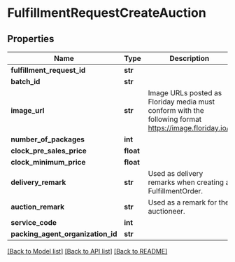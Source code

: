# FulfillmentRequestCreateAuction

## Properties
Name | Type | Description | Notes
------------ | ------------- | ------------- | -------------
**fulfillment_request_id** | **str** |  | 
**batch_id** | **str** |  | 
**image_url** | **str** | Image URLs posted as Floriday media must conform with the following format https://image.floriday.io/. | [optional] 
**number_of_packages** | **int** |  | 
**clock_pre_sales_price** | **float** |  | [optional] 
**clock_minimum_price** | **float** |  | [optional] 
**delivery_remark** | **str** | Used as delivery remarks when creating a FulfillmentOrder. | [optional] 
**auction_remark** | **str** | Used as a remark for the auctioneer. | [optional] 
**service_code** | **int** |  | [optional] 
**packing_agent_organization_id** | **str** |  | [optional] 

[[Back to Model list]](../README.md#documentation-for-models) [[Back to API list]](../README.md#documentation-for-api-endpoints) [[Back to README]](../README.md)

